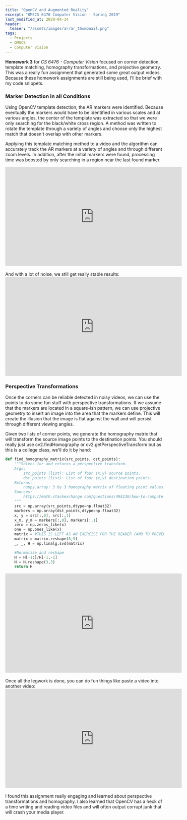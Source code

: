 ```yaml
---
title: "OpenCV and Augmented Reality"
excerpt: "OMSCS 6476 Computer Vision - Spring 2019"
last_modified_at: 2020-04-14
header:
  teaser: "/assets/images/ar/ar_thumbnail.png"
tags: 
  - Projects
  - OMSCS
  - Computer Vision
---
```


**Homework 3** for *CS 6476 - Computer Vision* focused on corner detection, template matching, homography transformations, and projective geometry. This was a really fun assignment that generated some great output videos. 
Because these homework assignments are still being used, I'll be brief with my code snippets.

### Marker Detection in all Conditions
Using OpenCV template detection, the AR markers were identified. Because eventually the markers would have to be identified in various scales and at various angles, the center of the template was extracted so that we were only searching for the black/white cross region. A method was written to rotate the template through a variety of angles and choose only the highest match that doesn't overlap with other markers.

Applying this template matching method to a video and the algorithm can accurately track the AR markers at a variety of angles and through different zoom levels. In addition, after the initial markers were found, processing time was boosted by only searching in a region near the last found marker.

<iframe width="560" height="315" src="https://www.youtube.com/embed/zCIdmgd-tX8" frameborder="0" allow="accelerometer; autoplay; encrypted-media; gyroscope; picture-in-picture" allowfullscreen></iframe>
<br/><br/>
And with a lot of noise, we still get really stable results:

<iframe width="560" height="315" src="https://www.youtube.com/embed/DHIoFHg-wvI" frameborder="0" allow="accelerometer; autoplay; encrypted-media; gyroscope; picture-in-picture" allowfullscreen></iframe>

### Perspective Transformations
Once the corners can be reliable detected in noisy videos, we can use the points to do some fun stuff with perspective transformations. If we assume that the markers are located in a square-ish pattern, we can use projective geometry to insert an image into the area that the markers define. This will create the illusion that the image is flat against the wall and will persist through different viewing angles. 

Given two lists of corner points, we generate the homography matrix that will transform the source image points to the destination points. You should really just use cv2.findHomography or cv2.getPerspectiveTransform but as this is a college class, we'll do it by hand:

```python
def find_homography_matrix(src_points, dst_points):
    """Solves for and returns a perspective transform.
    Args:
        src_points (list): List of four (x,y) source points.
        dst_points (list): List of four (x,y) destination points.
    Returns:
        numpy.array: 3 by 3 homography matrix of floating point values.
    Sources:
        https://math.stackexchange.com/questions/494238/how-to-compute-homography-matrix-h-from-corresponding-points-2d-2d-planar-homog
    """
    src = np.array(src_points,dtype=np.float32)
    markers = np.array(dst_points,dtype=np.float32)
    x, y = src[:,0], src[:,1]
    x_m, y_m = markers[:,0], markers[:,1]
    zero = np.zeros_like(x)
    one = np.ones_like(x)
    matrix = #THIS IS LEFT AS AN EXERCISE FOR THE READER (AND TO PREVENT COPYING FOR FUTURE SEMESTERS)
    matrix = matrix.reshape(8,9)
    _, _, H = np.linalg.svd(matrix)

    #Normalize and reshape
    H = H[-1:]/H[-1,-1]
    H = H.reshape(3,3)
    return H
```

<iframe width="560" height="315" src="https://www.youtube.com/embed/oTOACj8Yils" frameborder="0" allow="accelerometer; autoplay; encrypted-media; gyroscope; picture-in-picture" allowfullscreen></iframe>
<br/><br/>
Once all the legwork is done, you can do fun things like paste a video into another video:

<iframe width="560" height="315" src="https://www.youtube.com/embed/J28cDEBYFbk" frameborder="0" allow="accelerometer; autoplay; encrypted-media; gyroscope; picture-in-picture" allowfullscreen></iframe>
<br/><br/>
I found this assignment really engaging and learned about perspective transformations and homography.
I also learned that OpenCV has a heck of a time writing and reading video files and will often output corrupt junk that will crash your media player.
